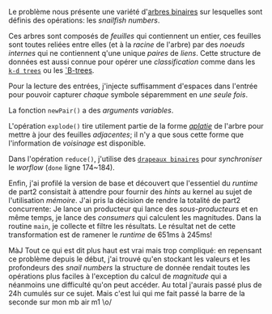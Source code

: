 Le problème nous présente une variété d'[arbres binaires](https://en.wikipedia.org/wiki/Binary_tree#Internal_nodes) sur lesquelles sont définis des opérations: les *snailfish numbers*.

Ces arbres sont composés de *feuilles* qui contiennent un entier, ces feuilles sont toutes reliées entre elles (et à la *racine* de l'arbre) par des *noeuds internes* qui ne contiennent q'une unique *paires* de *liens*. Cette structure de données est aussi connue pour opérer une *classification* comme dans les [`k-d trees`](https://en.wikipedia.org/wiki/K-d_tree) ou les [`B-trees](https://en.wikipedia.org/wiki/B-tree).

Pour la lecture des entrées, j'injecte suffisamment d'espaces dans l'entrée pour pouvoir capturer *chaque* symbole séparemment en *une seule fois*.

La fonction `newPair()` a des *arguments variables*.

L'opération `explode()` tire utilement partie de la forme [*aplatie*](https://www.geeksforgeeks.org/flatten-a-binary-tree-into-linked-list/) de l'arbre pour mettre à jour des feuilles *adjacentes*; il n'y a que sous cette forme que l'information de *voisinage* est disponible.

Dans l'opération `reduce()`, j'utilise des [`drapeaux binaires`](https://en.wikipedia.org/wiki/Mask_(computing)) pour *synchroniser* le *worflow* (`done` ligne 174~184).

Enfin, j'ai profilé la version de base et découvert que l'essentiel du *runtime* de part2 consistait à attendre pour fournir des *hints* au kernel au sujet de l'utilisation *mémoire*. J'ai pris la décision de rendre la totalité de part2 concurrente: Je lance un producteur qui lance des *sous-producteurs* et en même temps, je lance des *consumers* qui calculent les magnitudes. Dans la routine `main`, je collecte et filtre les résultats. Le résultat net de cette transformation est de ramener le *runtime* de 651ms à 245ms!

MàJ Tout ce qui est dit plus haut est vrai mais trop compliqué: en repensant ce problème depuis le début, j'ai trouvé qu'en stockant les valeurs et les profondeurs des *snail numbers* la structure de donnée rendait toutes les opérations plus faciles à l'exception du calcul de *magnitude* qui a néanmoins une difficulté qu'on peut accéder. Au total j'aurais passé plus de 24h cumulés sur ce sujet. Mais c'est lui qui me fait passé la barre de la seconde sur mon mb air m1 \o/

